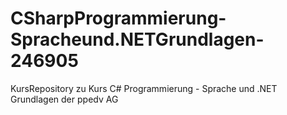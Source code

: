 # CSharpProgrammierung-Spracheund.NETGrundlagen-246905
KursRepository zu Kurs C# Programmierung - Sprache und .NET Grundlagen der ppedv AG
